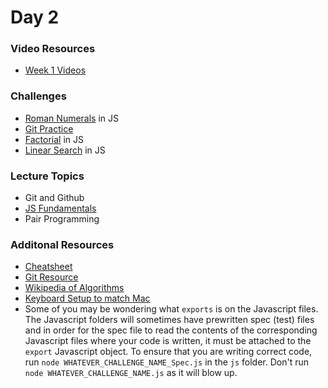 Day 2
=====================
### Video Resources
- [Week 1 Videos](https://www.youtube.com/playlist?list=PLu0CiQ7bzwEQbhg6rzm8h41r4c08KNij0)

### Challenges
* [Roman Numerals](https://github.com/codeplatoon/roman-numerals) in JS
* [Git Practice](http://learngitbranching.js.org/)
* [Factorial](https://github.com/codeplatoon/factorial) in JS
* [Linear Search](https://github.com/codeplatoon/linear-search) in JS

### Lecture Topics
* Git and Github
* [JS Fundamentals](https://github.com/codeplatoon/curriculum/blob/master/week-01/lecture-materials/JSFundamentalsDay1.pdf)
* Pair Programming

### Additonal Resources
* [Cheatsheet](https://education.github.com/git-cheat-sheet-education.pdf)
* [Git Resource](https://github.com/codeplatoon/git-resource)
* [Wikipedia of Algorithms](http://algorithm.wiki/en/app/)
* [Keyboard Setup to match Mac](https://github.com/codeplatoon/curriculum/blob/master/week-01/lecture-materials/keyboard-setup.png)
* Some of you may be wondering what `exports` is on the Javascript files. The Javascript folders will sometimes have prewritten spec (test) files and in order for the spec file to read the contents of the corresponding Javascript files where your code is written, it must be attached to the `export` Javascript object. To ensure that you are writing correct code, run `node WHATEVER_CHALLENGE_NAME_Spec.js` in the `js` folder. Don't run `node WHATEVER_CHALLENGE_NAME.js` as it will blow up.
